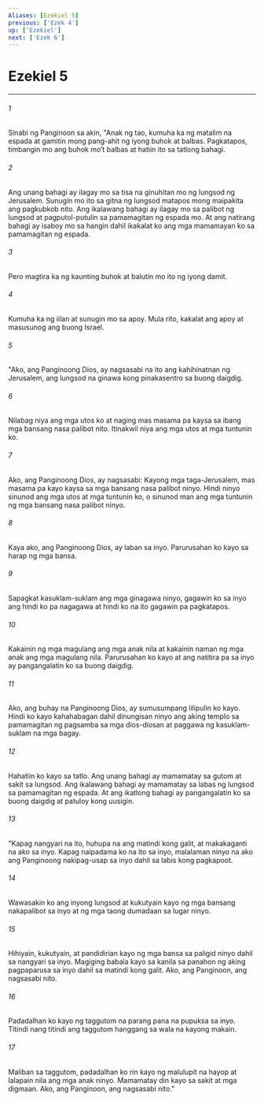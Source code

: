 ```yaml
---
Aliases: [Ezekiel 5]
previous: ['Ezek 4']
up: ['Ezekiel']
next: ['Ezek 6']
---
```

# Ezekiel 5

***


###### 1 


Sinabi ng Panginoon sa akin, "Anak ng tao, kumuha ka ng matalim na espada at gamitin mong pang-ahit ng iyong buhok at balbas. Pagkatapos, timbangin mo ang buhok moʼt balbas at hatiin ito sa tatlong bahagi. 


###### 2 


Ang unang bahagi ay ilagay mo sa tisa na ginuhitan mo ng lungsod ng Jerusalem. Sunugin mo ito sa gitna ng lungsod matapos mong maipakita ang pagkubkob nito. Ang ikalawang bahagi ay ilagay mo sa palibot ng lungsod at pagputol-putulin sa pamamagitan ng espada mo. At ang natirang bahagi ay isaboy mo sa hangin dahil ikakalat ko ang mga mamamayan ko sa pamamagitan ng espada. 


###### 3 


Pero magtira ka ng kaunting buhok at balutin mo ito ng iyong damit. 


###### 4 


Kumuha ka ng iilan at sunugin mo sa apoy. Mula rito, kakalat ang apoy at masusunog ang buong Israel. 


###### 5 


"Ako, ang Panginoong Dios, ay nagsasabi na ito ang kahihinatnan ng Jerusalem, ang lungsod na ginawa kong pinakasentro sa buong daigdig. 


###### 6 


Nilabag niya ang mga utos ko at naging mas masama pa kaysa sa ibang mga bansang nasa palibot nito. Itinakwil niya ang mga utos at mga tuntunin ko. 


###### 7 


Ako, ang Panginoong Dios, ay nagsasabi: Kayong mga taga-Jerusalem, mas masama pa kayo kaysa sa mga bansang nasa palibot ninyo. Hindi ninyo sinunod ang mga utos at mga tuntunin ko, o sinunod man ang mga tuntunin ng mga bansang nasa palibot ninyo. 


###### 8 


Kaya ako, ang Panginoong Dios, ay laban sa inyo. Parurusahan ko kayo sa harap ng mga bansa. 


###### 9 


Sapagkat kasuklam-suklam ang mga ginagawa ninyo, gagawin ko sa inyo ang hindi ko pa nagagawa at hindi ko na ito gagawin pa pagkatapos. 


###### 10 


Kakainin ng mga magulang ang mga anak nila at kakainin naman ng mga anak ang mga magulang nila. Parurusahan ko kayo at ang natitira pa sa inyo ay pangangalatin ko sa buong daigdig. 


###### 11 


Ako, ang buhay na Panginoong Dios, ay sumusumpang lilipulin ko kayo. Hindi ko kayo kahahabagan dahil dinungisan ninyo ang aking templo sa pamamagitan ng pagsamba sa mga dios-diosan at paggawa ng kasuklam-suklam na mga bagay. 


###### 12 


Hahatiin ko kayo sa tatlo. Ang unang bahagi ay mamamatay sa gutom at sakit sa lungsod. Ang ikalawang bahagi ay mamamatay sa labas ng lungsod sa pamamagitan ng espada. At ang ikatlong bahagi ay pangangalatin ko sa buong daigdig at patuloy kong uusigin. 


###### 13 


"Kapag nangyari na ito, huhupa na ang matindi kong galit, at makakaganti na ako sa inyo. Kapag naipadama ko na ito sa inyo, malalaman ninyo na ako ang Panginoong nakipag-usap sa inyo dahil sa labis kong pagkapoot. 


###### 14 


Wawasakin ko ang inyong lungsod at kukutyain kayo ng mga bansang nakapalibot sa inyo at ng mga taong dumadaan sa lugar ninyo. 


###### 15 


Hihiyain, kukutyain, at pandidirian kayo ng mga bansa sa paligid ninyo dahil sa nangyari sa inyo. Magiging babala kayo sa kanila sa panahon ng aking pagpaparusa sa inyo dahil sa matindi kong galit. Ako, ang Panginoon, ang nagsasabi nito. 


###### 16 


Padadalhan ko kayo ng taggutom na parang pana na pupuksa sa inyo. Titindi nang titindi ang taggutom hanggang sa wala na kayong makain. 


###### 17 


Maliban sa taggutom, padadalhan ko rin kayo ng malulupit na hayop at lalapain nila ang mga anak ninyo. Mamamatay din kayo sa sakit at mga digmaan. Ako, ang Panginoon, ang nagsasabi nito."
